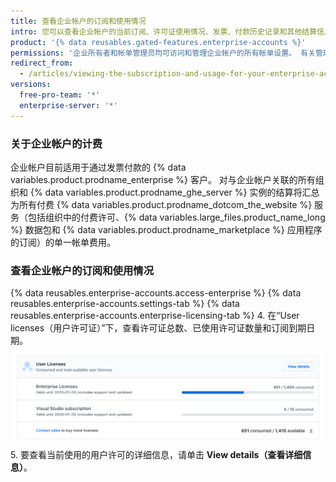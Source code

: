 ```yaml
---
title: 查看企业帐户的订阅和使用情况
intro: 您可以查看企业帐户的当前订阅、许可证使用情况、发票、付款历史记录和其他结算信息。
product: '{% data reusables.gated-features.enterprise-accounts %}'
permissions: '企业所有者和帐单管理员均可访问和管理企业帐户的所有帐单设置。 有关管理帐单管理员的更多信息，请参阅“[邀请人员管理您的企业帐户]](/articles/inviting-people-to-manage-your-enterprise-account)”。'
redirect_from:
  - /articles/viewing-the-subscription-and-usage-for-your-enterprise-account
versions:
  free-pro-team: '*'
  enterprise-server: '*'
---
```


### 关于企业帐户的计费

企业帐户目前适用于通过发票付款的 {% data variables.product.prodname_enterprise %} 客户。 对与企业帐户关联的所有组织和 {% data variables.product.prodname_ghe_server %} 实例的结算将汇总为所有付费 {% data variables.product.prodname_dotcom_the_website %} 服务（包括组织中的付费许可、{% data variables.large_files.product_name_long %} 数据包和 {% data variables.product.prodname_marketplace %} 应用程序的订阅）的单一帐单费用。

### 查看企业帐户的订阅和使用情况

{% data reusables.enterprise-accounts.access-enterprise %}
{% data reusables.enterprise-accounts.settings-tab %}
{% data reusables.enterprise-accounts.enterprise-licensing-tab %}
4. 在“User licenses（用户许可证）”下，查看许可证总数、已使用许可证数量和订阅到期日期。 ![企业计费设置中的许可证和订阅信息](/assets/images/help/business-accounts/billing-license-info.png)
5. 要查看当前使用的用户许可的详细信息，请单击 **View details（查看详细信息）**。
